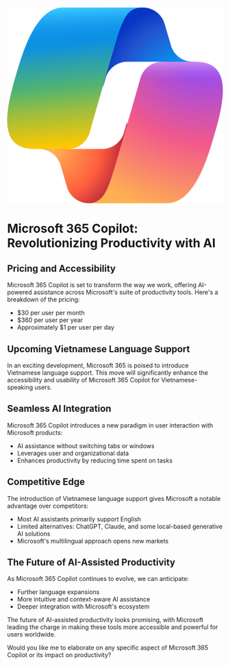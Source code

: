 ![Microsoft 365 Copilot](https://raw.githubusercontent.com/phamgiagia/blogx/main/images/copilot.svg)
# Microsoft 365 Copilot: Revolutionizing Productivity with AI

## Pricing and Accessibility

Microsoft 365 Copilot is set to transform the way we work, offering AI-powered assistance across Microsoft's suite of productivity tools. Here's a breakdown of the pricing:

- $30 per user per month
- $360 per user per year
- Approximately $1 per user per day

## Upcoming Vietnamese Language Support

In an exciting development, Microsoft 365 is poised to introduce Vietnamese language support. This move will significantly enhance the accessibility and usability of Microsoft 365 Copilot for Vietnamese-speaking users.

## Seamless AI Integration

Microsoft 365 Copilot introduces a new paradigm in user interaction with Microsoft products:

- AI assistance without switching tabs or windows
- Leverages user and organizational data
- Enhances productivity by reducing time spent on tasks

## Competitive Edge

The introduction of Vietnamese language support gives Microsoft a notable advantage over competitors:

- Most AI assistants primarily support English
- Limited alternatives: ChatGPT, Claude, and some local-based generative AI solutions
- Microsoft's multilingual approach opens new markets

## The Future of AI-Assisted Productivity

As Microsoft 365 Copilot continues to evolve, we can anticipate:

- Further language expansions
- More intuitive and context-aware AI assistance
- Deeper integration with Microsoft's ecosystem

The future of AI-assisted productivity looks promising, with Microsoft leading the charge in making these tools more accessible and powerful for users worldwide.

Would you like me to elaborate on any specific aspect of Microsoft 365 Copilot or its impact on productivity?